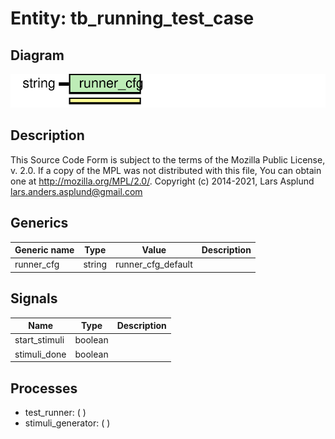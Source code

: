 # Entity: tb_running_test_case

## Diagram

![Diagram](tb_running_test_case.svg "Diagram")
## Description

This Source Code Form is subject to the terms of the Mozilla Public
License, v. 2.0. If a copy of the MPL was not distributed with this file,
You can obtain one at http://mozilla.org/MPL/2.0/.
Copyright (c) 2014-2021, Lars Asplund lars.anders.asplund@gmail.com
## Generics

| Generic name | Type   | Value              | Description |
| ------------ | ------ | ------------------ | ----------- |
| runner_cfg   | string | runner_cfg_default |             |
## Signals

| Name          | Type    | Description |
| ------------- | ------- | ----------- |
| start_stimuli | boolean |             |
|  stimuli_done | boolean |             |
## Processes
- test_runner: (  )
- stimuli_generator: (  )
